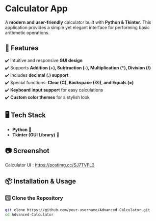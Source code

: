 # Calculator App

A **modern and user-friendly** calculator built with **Python & Tkinter**. This application provides a simple yet elegant interface for performing basic arithmetic operations.

## 🚀 Features
✔️ Intuitive and responsive **GUI design**  
✔️ Supports **Addition (+), Subtraction (-), Multiplication (*), Division (/)**  
✔️ Includes **decimal (.) support**  
✔️ Special functions: **Clear (C), Backspace (⌫), and Equals (=)**  
✔️ **Keyboard input support** for easy calculations  
✔️ **Custom color themes** for a stylish look  

## 🖥️ Tech Stack
- **Python** 🐍  
- **Tkinter (GUI Library)** 🎨  

## 📷 Screenshot  
Calculator UI : https://postimg.cc/SJ7TVFL3 

## 📦 Installation & Usage  
### 1️⃣ Clone the Repository  
```bash
git clone https://github.com/your-username/Advanced-Calculator.git
cd Advanced-Calculator

